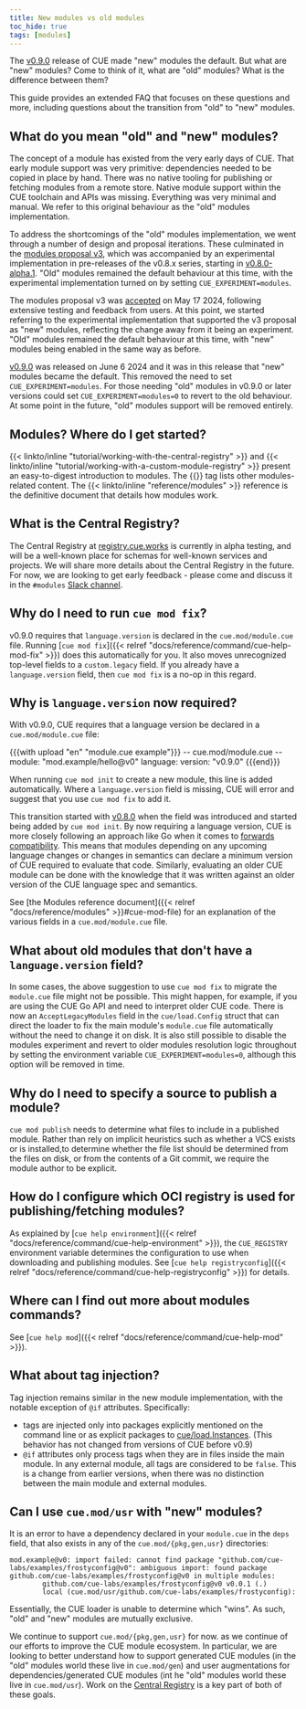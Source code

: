 ```yaml
---
title: New modules vs old modules
toc_hide: true
tags: [modules]
---
```


The [v0.9.0](https://github.com/cue-lang/cue/releases/tag/v0.9.0) release of CUE
made "new" modules the default. But what are "new" modules? Come to think of it,
what are "old" modules? What is the difference between them?

This guide provides an extended FAQ that focuses on these questions and more,
including questions about the transition from "old" to "new" modules.

## What do you mean "old" and "new" modules?

The concept of a module has existed from the very early days of CUE. That early
module support was very primitive: dependencies needed to be copied in place by
hand. There was no native tooling for publishing or fetching modules from a
remote store. Native module support within the CUE toolchain and APIs was
missing. Everything was very minimal and manual. We refer to this original
behaviour as the "old" modules implementation.

To address the shortcomings of the "old" modules implementation, we went through
a number of design and proposal iterations. These culminated in the [modules
proposal v3](https://github.com/cue-lang/cue/discussions/2939), which was
accompanied by an experimental implementation in pre-releases of the v0.8.x
series, starting in
[v0.8.0-alpha.1](https://github.com/cue-lang/cue/releases/tag/v0.8.0-alpha.1).
"Old" modules remained the default behaviour at this time, with the experimental
implementation turned on by setting `CUE_EXPERIMENT=modules`.

The modules proposal v3 was
[accepted](https://github.com/cue-lang/cue/discussions/2939#discussioncomment-9468945)
on May 17 2024, following extensive testing and feedback from users. At this
point, we started referring to the experimental implementation that supported
the v3 proposal as "new" modules, reflecting the change away from it being an
experiment. "Old" modules remained the default behaviour at this time, with
"new" modules being enabled in the same way as before.

[v0.9.0](https://github.com/cue-lang/cue/releases/tag/v0.9.0) was released on
June 6 2024 and it was in this release that "new" modules became the default.
This removed the need to set `CUE_EXPERIMENT=modules`. For those needing "old"
modules in v0.9.0 or later versions could set `CUE_EXPERIMENT=modules=0` to
revert to the old behaviour. At some point in the future, "old" modules support
will be removed entirely.


## Modules? Where do I get started?

{{< linkto/inline "tutorial/working-with-the-central-registry" >}} and
{{< linkto/inline "tutorial/working-with-a-custom-module-registry" >}}
present an easy-to-digest introduction to modules.
The {{<tag modules>}} tag lists other modules-related content.
The {{< linkto/inline "reference/modules" >}} reference is the definitive
document that details how modules work.

## What is the Central Registry?

The Central Registry at [registry.cue.works](https://registry.cue.works/) is
currently in alpha testing, and will be a well-known place for schemas for
well-known services and projects. We will share more details about the Central
Registry in the future. For now, we are looking to get early feedback - please
come and discuss it in the `#modules` [Slack channel](/slack).

## Why do I need to run `cue mod fix`?

v0.9.0 requires that `language.version` is declared in the `cue.mod/module.cue` file.
Running
[`cue mod fix`]({{< relref "docs/reference/command/cue-help-mod-fix" >}})
does this automatically for you. It also moves unrecognized top-level fields to
a `custom.legacy` field. If you already have a `language.version` field, then
`cue mod fix` is a no-op in this regard.

## Why is `language.version` now required?

With v0.9.0, CUE requires that a language version be declared in a `cue.mod/module.cue` file:

{{{with upload "en" "module.cue example"}}}
-- cue.mod/module.cue --
module: "mod.example/hello@v0"
language: version: "v0.9.0"
{{{end}}}

When running `cue mod init` to create a new module, this line is added
automatically. Where a `language.version` field is missing, CUE will error and
suggest that you use `cue mod fix` to add it.

This transition started with
[v0.8.0](https://github.com/cue-lang/cue/releases/tag/v0.8.0) when the field
was introduced and started being added by `cue mod init`.
By now requiring a language version, CUE is more closely following an approach
like Go when it comes to [forwards compatibility](https://go.dev/blog/toolchain).
This means that modules depending on any upcoming language changes or changes
in semantics can declare a minimum version of CUE required to evaluate that
code. Similarly, evaluating an older CUE module can be done with the knowledge
that it was written against an older version of the CUE language spec and
semantics.

See
[the Modules reference document]({{< relref "docs/reference/modules" >}}#cue-mod-file)
for an explanation of the various fields in a `cue.mod/module.cue` file.

## What about old modules that don't have a `language.version` field?

In some cases, the above suggestion to use `cue mod fix` to migrate the
`module.cue` file might not be possible. This might happen, for example, if you
are using the CUE Go API and need to interpret older CUE code. There is now an
`AcceptLegacyModules` field in the `cue/load.Config` struct that can direct the
loader to fix the main module's `module.cue` file automatically without the
need to change it on disk. It is also still possible to disable the modules
experiment and revert to older modules resolution logic throughout by setting
the environment variable `CUE_EXPERIMENT=modules=0`, although this option will
be removed in time.

## Why do I need to specify a source to publish a module?

`cue mod publish` needs to determine what files to include in a published
module. Rather than rely on implicit heuristics such as whether a VCS exists or
is installed,to determine whether the file list should be determined from the
files on disk, or from the contents of a Git commit,  we require the module
author to be explicit.

## How do I configure which OCI registry is used for publishing/fetching modules?

As explained by
[`cue help environment`]({{< relref "docs/reference/command/cue-help-environment" >}}),
the `CUE_REGISTRY` environment variable determines the configuration to use
when downloading and publishing modules. See
[`cue help registryconfig`]({{< relref "docs/reference/command/cue-help-registryconfig" >}})
for details.

## Where can I find out more about modules commands?

See [`cue help mod`]({{< relref "docs/reference/command/cue-help-mod" >}}).

## What about tag injection?

Tag injection remains similar in the new module implementation, with the
notable exception of `@if` attributes. Specifically:
- tags are injected only into packages explicitly mentioned on the command line
  or as explicit packages to
  [cue/load.Instances](https://pkg.go.dev/cuelang.org/go/cue/load#Instances).
  (This behavior has not changed from versions of CUE before v0.9)
- `@if` attributes only process tags when they are in files inside the main
  module. In any external module, all tags are considered to be `false`. This
  is a change from earlier versions, when there was no distinction between the
  main module and external modules.

## Can I use `cue.mod/usr` with "new" modules?

It is an error to have a dependency declared in your `module.cue` in the `deps`
field, that also exists in any of the `cue.mod/{pkg,gen,usr}` directories:

```
mod.example@v0: import failed: cannot find package "github.com/cue-labs/examples/frostyconfig@v0": ambiguous import: found package github.com/cue-labs/examples/frostyconfig@v0 in multiple modules:
        github.com/cue-labs/examples/frostyconfig@v0 v0.0.1 (.)
        local (cue.mod/usr/github.com/cue-labs/examples/frostyconfig):
```

Essentially, the CUE loader is unable to determine which "wins". As such, "old"
and "new" modules are mutually exclusive.

We continue to support `cue.mod/{pkg,gen,usr}` for now. as we continue of our
efforts to improve the CUE module ecosystem. In particular, we are looking to
better understand how to support generated CUE modules (in the "old" modules
world these live in `cue.mod/gen`) and user augmentations for
dependencies/generated CUE modules (int he "old" modules world these live in
`cue.mod/usr`). Work on the [Central Registry](https://registry.cue.works/) is a
key part of both of these goals.

<!-- TODO: @if(!foo) in an external module results in `!false == true`, so the file is included.
Show this in an example.
-->
